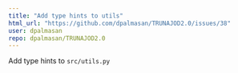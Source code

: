 ```yaml
---
title: "Add type hints to utils"
html_url: "https://github.com/dpalmasan/TRUNAJOD2.0/issues/38"
user: dpalmasan
repo: dpalmasan/TRUNAJOD2.0
---
```


Add type hints to `src/utils.py`